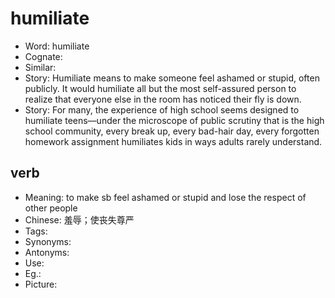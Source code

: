 # humiliate

- Word: humiliate
- Cognate: 
- Similar: 
- Story: Humiliate means to make someone feel ashamed or stupid, often publicly. It would humiliate all but the most self-assured person to realize that everyone else in the room has noticed their fly is down.
- Story: For many, the experience of high school seems designed to humiliate teens––under the microscope of public scrutiny that is the high school community, every break up, every bad-hair day, every forgotten homework assignment humiliates kids in ways adults rarely understand.

## verb

- Meaning: to make sb feel ashamed or stupid and lose the respect of other people
- Chinese: 羞辱；使丧失尊严
- Tags: 
- Synonyms: 
- Antonyms: 
- Use: 
- Eg.: 
- Picture: 

